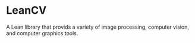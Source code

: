 # LeanCV
A Lean library that provids a variety of image processing, computer vision, and computer graphics tools.
